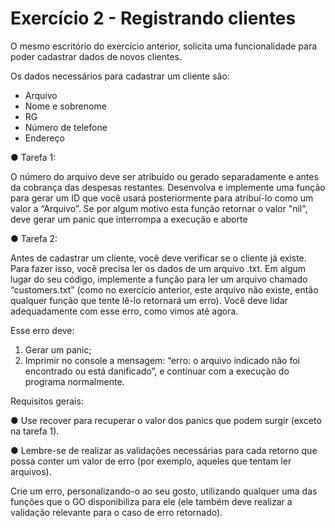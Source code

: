 # Exercício 2 - Registrando clientes

O mesmo escritório do exercício anterior, solicita uma funcionalidade para poder
cadastrar dados de novos clientes. 

Os dados necessários para cadastrar um cliente são:
- Arquivo
- Nome e sobrenome
- RG
- Número de telefone
- Endereço

● Tarefa 1: 

O número do arquivo deve ser atribuído ou gerado separadamente e
antes da cobrança das despesas restantes.
Desenvolva e implemente uma função para gerar um ID que você usará
posteriormente para atribuí-lo como um valor a “Arquivo”.
Se por algum motivo esta função retornar o valor "nil", deve gerar um panic que
interrompa a execução e aborte

● Tarefa 2:

Antes de cadastrar um cliente, você deve verificar se o cliente já existe.
Para fazer isso, você precisa ler os dados de um arquivo .txt.
Em algum lugar do seu código, implemente a função para ler um arquivo chamado
“customers.txt” (como no exercício anterior, este arquivo não existe, então
qualquer função que tente lê-lo retornará um erro).
Você deve lidar adequadamente com esse erro, como vimos até agora.

Esse erro deve:
1. Gerar um panic;
2. Imprimir no console a mensagem: “erro: o arquivo indicado não foi encontrado
ou está danificado”, e continuar com a execução do programa normalmente.

Requisitos gerais:

● Use recover para recuperar o valor dos panics que podem surgir
(exceto na tarefa 1).

● Lembre-se de realizar as validações necessárias para cada retorno que possa
conter um valor de erro (por exemplo, aqueles que tentam ler arquivos).

Crie um erro, personalizando-o ao seu gosto, utilizando qualquer uma das
funções que o GO disponibiliza para ele (ele também deve realizar a validação
relevante para o caso de erro retornado).